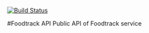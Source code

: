[![Build Status](https://travis-ci.org/foodtrack/api.svg?branch=v2)](https://travis-ci.org/foodtrack/api)

#Foodtrack API
Public API of Foodtrack service